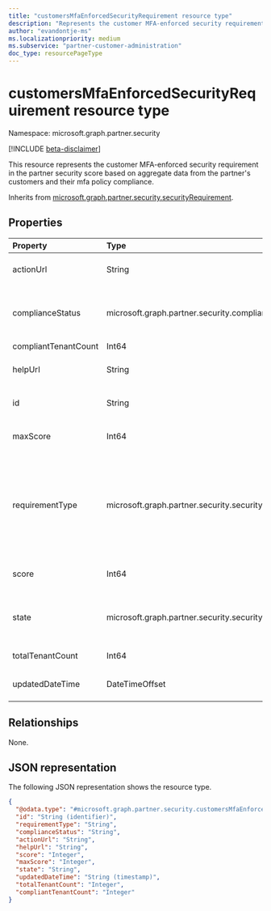 ```yaml
---
title: "customersMfaEnforcedSecurityRequirement resource type"
description: "Represents the customer MFA-enforced security requirement in the partner security score."
author: "evandontje-ms"
ms.localizationpriority: medium
ms.subservice: "partner-customer-administration"
doc_type: resourcePageType
---
```


# customersMfaEnforcedSecurityRequirement resource type

Namespace: microsoft.graph.partner.security

[!INCLUDE [beta-disclaimer](../../includes/beta-disclaimer.md)]

This resource represents the customer MFA-enforced security requirement in the partner security score based on aggregate data from the partner's customers and their mfa policy compliance.

Inherits from [microsoft.graph.partner.security.securityRequirement](../resources/partner-security-securityrequirement.md).

## Properties
|Property|Type|Description|
|:---|:---|:---|
|actionUrl|String|The link to the site where the admin can take action on the requirement. Inherited from [microsoft.graph.partner.security.securityRequirement](../resources/partner-security-securityrequirement.md).|
|complianceStatus|microsoft.graph.partner.security.complianceStatus|Indicates whether the partner is compliant with this requirement. Inherited from [microsoft.graph.partner.security.securityRequirement](../resources/partner-security-securityrequirement.md). The possible values are: `compliant`, `noncomplaint`, `unknownFutureValue`.|
|compliantTenantCount|Int64|The number of customer tenants that are compliant.|
|helpUrl|String|The link to documentation for the requirement. Inherited from [microsoft.graph.partner.security.securityRequirement](../resources/partner-security-securityrequirement.md).|
|id|String|The unique identifier for the requirement. Inherited from [microsoft.graph.partner.security.securityRequirement](../resources/partner-security-securityrequirement.md).|
|maxScore|Int64|The maximum score possible for the requirement. Inherited from [microsoft.graph.partner.security.securityRequirement](../resources/partner-security-securityrequirement.md).|
|requirementType|microsoft.graph.partner.security.securityRequirementType|The value of this property is always `mfaEnforcedForAdminsOfCustomers` for this resource. Inherited from [microsoft.graph.partner.security.securityRequirement](../resources/partner-security-securityrequirement.md). The possible values are: `mfaEnforcedForAdmins`, `mfaEnforcedForAdminsOfCustomers`, `securityAlertsPromptlyResolved`, `securityContactProvided`, `spendingBudgetSetForCustomerAzureSubscriptions`, `unknownFutureValue`.|
|score|Int64|The score received for this requirement. Inherited from [microsoft.graph.partner.security.securityRequirement](../resources/partner-security-securityrequirement.md).|
|state|microsoft.graph.partner.security.securityRequirementState|Indicates whether the requirement is in preview or is fully released. Inherited from [microsoft.graph.partner.security.securityRequirement](../resources/partner-security-securityrequirement.md). The possible values are: `active`, `preview`, `unknownFutureValue`.|
|totalTenantCount|Int64|The total number of customer tenants associated with this partner|
|updatedDateTime|DateTimeOffset|The date the requirement properties were last updated. Inherited from [microsoft.graph.partner.security.securityRequirement](../resources/partner-security-securityrequirement.md).|

## Relationships
None.

## JSON representation
The following JSON representation shows the resource type.
<!-- {
  "blockType": "resource",
  "keyProperty": "id",
  "@odata.type": "microsoft.graph.partner.security.customersMfaEnforcedSecurityRequirement",
  "baseType": "microsoft.graph.partner.security.securityRequirement",
  "openType": false
}
-->
``` json
{
  "@odata.type": "#microsoft.graph.partner.security.customersMfaEnforcedSecurityRequirement",
  "id": "String (identifier)",
  "requirementType": "String",
  "complianceStatus": "String",
  "actionUrl": "String",
  "helpUrl": "String",
  "score": "Integer",
  "maxScore": "Integer",
  "state": "String",
  "updatedDateTime": "String (timestamp)",
  "totalTenantCount": "Integer",
  "compliantTenantCount": "Integer"
}
```

